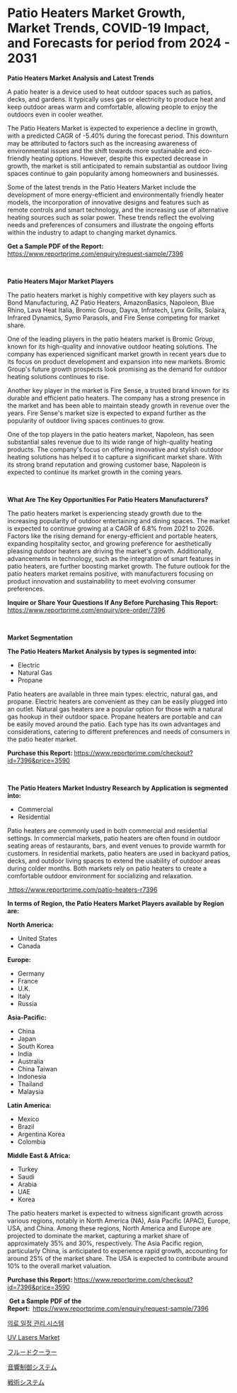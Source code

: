 <p><h1>Patio Heaters Market Growth, Market Trends, COVID-19 Impact, and Forecasts for period from 2024 - 2031</h1></p><p><strong>Patio Heaters Market Analysis and Latest Trends</strong></p>
<p><p>A patio heater is a device used to heat outdoor spaces such as patios, decks, and gardens. It typically uses gas or electricity to produce heat and keep outdoor areas warm and comfortable, allowing people to enjoy the outdoors even in cooler weather.</p><p>The Patio Heaters Market is expected to experience a decline in growth, with a predicted CAGR of -5.40% during the forecast period. This downturn may be attributed to factors such as the increasing awareness of environmental issues and the shift towards more sustainable and eco-friendly heating options. However, despite this expected decrease in growth, the market is still anticipated to remain substantial as outdoor living spaces continue to gain popularity among homeowners and businesses.</p><p>Some of the latest trends in the Patio Heaters Market include the development of more energy-efficient and environmentally friendly heater models, the incorporation of innovative designs and features such as remote controls and smart technology, and the increasing use of alternative heating sources such as solar power. These trends reflect the evolving needs and preferences of consumers and illustrate the ongoing efforts within the industry to adapt to changing market dynamics.</p></p>
<p><strong>Get a Sample PDF of the Report:&nbsp;</strong> <a href="https://www.reportprime.com/enquiry/request-sample/7396">https://www.reportprime.com/enquiry/request-sample/7396</a></p>
<p>&nbsp;</p>
<p><strong>Patio Heaters Major Market Players</strong></p>
<p><p>The patio heaters market is highly competitive with key players such as Bond Manufacturing, AZ Patio Heaters, AmazonBasics, Napoleon, Blue Rhino, Lava Heat Italia, Bromic Group, Dayva, Infratech, Lynx Grills, Solaira, Infrared Dynamics, Symo Parasols, and Fire Sense competing for market share.</p><p>One of the leading players in the patio heaters market is Bromic Group, known for its high-quality and innovative outdoor heating solutions. The company has experienced significant market growth in recent years due to its focus on product development and expansion into new markets. Bromic Group's future growth prospects look promising as the demand for outdoor heating solutions continues to rise.</p><p>Another key player in the market is Fire Sense, a trusted brand known for its durable and efficient patio heaters. The company has a strong presence in the market and has been able to maintain steady growth in revenue over the years. Fire Sense's market size is expected to expand further as the popularity of outdoor living spaces continues to grow.</p><p>One of the top players in the patio heaters market, Napoleon, has seen substantial sales revenue due to its wide range of high-quality heating products. The company's focus on offering innovative and stylish outdoor heating solutions has helped it to capture a significant market share. With its strong brand reputation and growing customer base, Napoleon is expected to continue its market growth in the coming years.</p></p>
<p>&nbsp;</p>
<p><strong>What Are The Key Opportunities For Patio Heaters Manufacturers?</strong></p>
<p><p>The patio heaters market is experiencing steady growth due to the increasing popularity of outdoor entertaining and dining spaces. The market is expected to continue growing at a CAGR of 6.8% from 2021 to 2026. Factors like the rising demand for energy-efficient and portable heaters, expanding hospitality sector, and growing preference for aesthetically pleasing outdoor heaters are driving the market's growth. Additionally, advancements in technology, such as the integration of smart features in patio heaters, are further boosting market growth. The future outlook for the patio heaters market remains positive, with manufacturers focusing on product innovation and sustainability to meet evolving consumer preferences.</p></p>
<p><strong>Inquire or Share Your Questions If Any Before Purchasing This Report:</strong> <a href="https://www.reportprime.com/enquiry/pre-order/7396">https://www.reportprime.com/enquiry/pre-order/7396</a></p>
<p>&nbsp;</p>
<p><strong>Market Segmentation</strong></p>
<p><strong>The Patio Heaters Market Analysis by types is segmented into:</strong></p>
<p><ul><li>Electric</li><li>Natural Gas</li><li>Propane</li></ul></p>
<p><p>Patio heaters are available in three main types: electric, natural gas, and propane. Electric heaters are convenient as they can be easily plugged into an outlet. Natural gas heaters are a popular option for those with a natural gas hookup in their outdoor space. Propane heaters are portable and can be easily moved around the patio. Each type has its own advantages and considerations, catering to different preferences and needs of consumers in the patio heater market.</p></p>
<p><strong>Purchase this Report:&nbsp;</strong><a href="https://www.reportprime.com/checkout?id=7396&price=3590">https://www.reportprime.com/checkout?id=7396&price=3590</a></p>
<p>&nbsp;</p>
<p><strong>The Patio Heaters Market Industry Research by Application is segmented into:</strong></p>
<p><ul><li>Commercial</li><li>Residential</li></ul></p>
<p><p>Patio heaters are commonly used in both commercial and residential settings. In commercial markets, patio heaters are often found in outdoor seating areas of restaurants, bars, and event venues to provide warmth for customers. In residential markets, patio heaters are used in backyard patios, decks, and outdoor living spaces to extend the usability of outdoor areas during colder months. Both markets rely on patio heaters to create a comfortable outdoor environment for socializing and relaxation.</p></p>
<p><a href="https://www.reportprime.com/patio-heaters-r7396">&nbsp;https://www.reportprime.com/patio-heaters-r7396</a></p>
<p><strong>In terms of Region, the Patio Heaters Market Players available by Region are:</strong></p>
<p>
    <p> <strong> North America: </strong>
        <ul>
            <li>United States</li>
            <li>Canada</li>
        </ul>
        </p> 
    <p> <strong> Europe: </strong>
        <ul>
            <li>Germany</li>
            <li>France</li>
            <li>U.K.</li>
            <li>Italy</li>
            <li>Russia</li>
        </ul>
        </p> 
    <p> <strong> Asia-Pacific: </strong>
        <ul>
            <li>China</li>
            <li>Japan</li>
            <li>South Korea</li>
            <li>India</li>
            <li>Australia</li>
            <li>China Taiwan</li>
            <li>Indonesia</li>
            <li>Thailand</li>
            <li>Malaysia</li>
        </ul>
        </p> 
    <p> <strong> Latin America: </strong>
        <ul>
            <li>Mexico</li>
            <li>Brazil</li>
            <li>Argentina Korea</li>
            <li>Colombia</li>
        </ul>
        </p> 
    <p> <strong> Middle East & Africa: </strong>
        <ul>
            <li>Turkey</li>
            <li>Saudi</li>
            <li>Arabia</li>
            <li>UAE</li>
            <li>Korea</li>
        </ul>
    </p>
    </p>
<p><p>The patio heaters market is expected to witness significant growth across various regions, notably in North America (NA), Asia Pacific (APAC), Europe, USA, and China. Among these regions, North America and Europe are projected to dominate the market, capturing a market share of approximately 35% and 30%, respectively. The Asia Pacific region, particularly China, is anticipated to experience rapid growth, accounting for around 25% of the market share. The USA is expected to contribute around 10% to the overall market valuation.</p></p>
<p><strong>Purchase this Report: </strong><a href="https://www.reportprime.com/checkout?id=7396&price=3590">https://www.reportprime.com/checkout?id=7396&price=3590</a></p>
<p>&nbsp;<strong>Get a Sample PDF of the Report:&nbsp;&nbsp;</strong><a href="https://www.reportprime.com/enquiry/request-sample/7396">https://www.reportprime.com/enquiry/request-sample/7396</a></p>
<p><strong></strong></p>
<p><p><a href="https://github.com/durgin521/Market-Research-Report-List-1/blob/main/546126472211.md">의료 일정 관리 시스템</a></p><p><a href="https://github.com/bobicer/Market-Research-Report-List-3/blob/main/uv-lasers-market.md">UV Lasers Market</a></p><p><a href="https://github.com/NovaStamm2023/Market-Research-Report-List-1/blob/main/708164476441.md">フルードクーラー</a></p><p><a href="https://medium.com/@addyserr7687/%E3%82%A2%E3%82%B3%E3%83%BC%E3%82%B9%E3%83%86%E3%82%A3%E3%83%83%E3%82%AF%E5%88%B6%E5%BE%A1%E3%82%B7%E3%82%B9%E3%83%86%E3%83%A0%E5%B8%82%E5%A0%B4%E8%AA%BF%E6%9F%BB%E3%83%AC%E3%83%9D%E3%83%BC%E3%83%88-%E3%81%9D%E3%81%AE%E6%AD%B4%E5%8F%B2%E3%81%A82031%E5%B9%B4%E3%81%BE%E3%81%A7%E3%81%AE%E4%BA%88%E6%B8%AC-065f8307c9aa">音響制御システム</a></p><p><a href="https://github.com/JerelSchulit20231/Market-Research-Report-List-1/blob/main/401905476442.md">戦術システム</a></p></p>